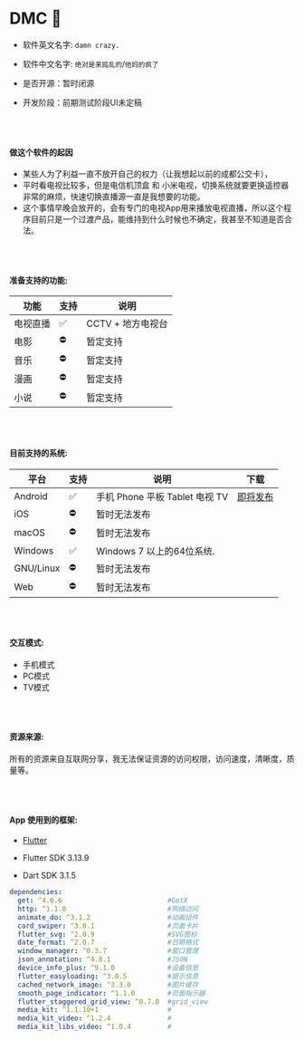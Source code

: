 # <strong>DMC 💖 </strong>

- 软件英文名字:   `damn crazy.`

- 软件中文名字:   `绝对是来捣乱的`/`他妈的疯了`

- 是否开源：暂时闭源
- 开发阶段：前期测试阶段UI未定稿


<br></br>
#### 做这个软件的起因

- 某些人为了利益一直不放开自己的权力（让我想起以前的成都公交卡），
- 平时看电视比较多，但是电信机顶盒 和 小米电视，切换系统就要更换遥控器非常的麻烦，快速切换直播源一直是我想要的功能。
- 这个事情早晚会放开的，会有专门的电视App用来播放电视直播，所以这个程序目前只是一个过渡产品，能维持到什么时候也不确定，我甚至不知道是否合法。

<br></br>
#### 准备支持的功能:

| 功能 | 支持 | 说明 | 
| -------- | ----- | ----- |
| 电视直播     | ✅    |  CCTV + 地方电视台  |
| 电影         | ⛔    | 暂定支持  |
| 音乐         | ⛔    | 暂定支持  |
| 漫画         | ⛔    | 暂定支持  |
| 小说         | ⛔    | 暂定支持  |

<br></br>
#### 目前支持的系统:

| 平台 | 支持 | 说明 | 下载 |
| -------- | ----- | ----- | ---- |
| Android     | ✅    | 手机 Phone 平板 Tablet 电视 TV  | [即将发布]() |
| iOS         | ⛔    | 暂时无法发布         |  |
| macOS       | ⛔    | 暂时无法发布         |  |
| Windows     | ✅    | Windows 7 以上的64位系统. |  |
| GNU/Linux   | ⛔    | 暂时无法发布   | |
| Web         | ⛔    | 暂时无法发布    |  |

<br></br>
#### 交互模式:
- 手机模式
- PC模式
- TV模式

<br></br>
#### 资源来源:

所有的资源来自互联网分享，我无法保证资源的访问权限，访问速度，清晰度，质量等。

<br></br>
#### App 使用到的框架:
- [Flutter](https://flutter.dev/)
  
- Flutter SDK 3.13.9

- Dart SDK 3.1.5

```yaml
dependencies:
  get: ^4.6.6                          #GetX
  http: ^1.1.0                         #网络访问
  animate_do: ^3.1.2                   #动画组件
  card_swiper: ^3.0.1                  #页面卡片
  flutter_svg: ^2.0.9                  #SVG图标
  date_format: ^2.0.7                  #日期格式
  window_manager: ^0.3.7               #窗口管理
  json_annotation: ^4.8.1              #JSON
  device_info_plus: ^9.1.0             #设备信息
  flutter_easyloading: ^3.0.5          #提示信息
  cached_network_image: ^3.3.0         #图片缓存
  smooth_page_indicator: ^1.1.0        #页面指示器
  flutter_staggered_grid_view: ^0.7.0  #grid_view
  media_kit: ^1.1.10+1                 #
  media_kit_video: ^1.2.4              #
  media_kit_libs_video: ^1.0.4         #
```
